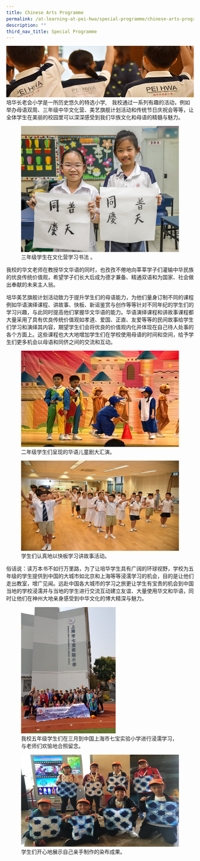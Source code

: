 ```yaml
---
title: Chinese Arts Programme
permalink: /at-learning-at-pei-hwa/special-programme/chinese-arts-programme/
description: ""
third_nav_title: Special Programme
---
```

![](/images/Website%20Banners%20Subpage/948x260%20masterhead%20-%20Learning%20at%20Pei%20Hwa2.jpg)
培华长老会小学是一所历史悠久的特选小学,　我校通过一系列有趣的活动，例如举办母语双周、三年级中华文化营、美艺旗舰计划活动和传统节日庆祝会等等，让全体学生在美丽的校园里可以深深感受到我们华族文化和母语的精髓与魅力。

<figure>
<img src="/images/Learning%20Calligraphy%20by%20Students.jpg">
<figcaption>三年级学生在文化营学习书法 。</figcaption>
</figure>

我校的华文老师在教授华文华语的同时，也孜孜不倦地向莘莘学子们灌输中华民族的优良传统价值观，希望学子们长大后成为德才兼备、精通双语和为国家、社会做出奉献的未来主人翁。  
  
培华美艺旗舰计划活动致力于提升学生们的母语能力，为他们量身订制不同的课程例如华语演绎课程、讲故事、快板、新谣鉴赏与创作等等针对不同年纪的学生们的学习兴趣，与此同时提高他们掌握华文华语的能力。华语演绎课程和讲故事课程都大量采用了具有优良传统价值观如孝道、爱国、正直、友爱等等的民间故事给学生们学习和演绎其内容，期望学生们会将优良的价值观内化并体现在自己待人处事的各个方面上。这些课程也大大地增加学生们在学校使用母语的时间和空间，给予学生们更多机会以母语和同侪之间的交流和互动。


<figure>
<img src="/images/Children%20Mass%20Chinese%20Performance.jpg">
<figcaption>二年级学生们呈现的华语儿童剧大汇演。</figcaption>
</figure>

<figure>
<img src="/images/Telling%20Story%20Activity.jpg">
<figcaption>学生们认真地以快板学习讲故事活动。</figcaption>
</figure>


俗话说：读万本书不如行万里路，为了让培华学生具有广阔的环球视野，学校为五年级的学生提供到中国的大城市如北京和上海等等浸濡学习的机会，目的是让他们走出教室，增广见闻。远赴中国各大城市的学习之旅更让学生有宝贵的机会到中国当地的学校浸濡并与当地的学生进行交流互动建立友谊、大量使用华文和华语，同时让他们在神州大地亲身感受到中华文化的博大精深与魅力。



<figure>
<img src="/images/Chinese%20Culture%20Explorer.jpg" style="width:60%">
<figcaption>我校五年级学生们在三月到中国上海市七宝实验小学进行浸濡学习，与老师们欢愉地合照留念。</figcaption>
</figure>

<figure>
<img src="/images/Hand-Made%20Dye%20Production.jpg">
<figcaption>学生们开心地展示自己亲手制作的染布成果。</figcaption>
</figure>